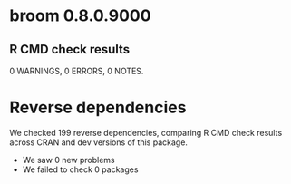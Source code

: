 # broom 0.8.0.9000

## R CMD check results

0 WARNINGS, 0 ERRORS, 0 NOTES.

# Reverse dependencies

We checked 199 reverse dependencies, comparing R CMD check results across CRAN and dev versions of this package.

 * We saw 0 new problems
 * We failed to check 0 packages
